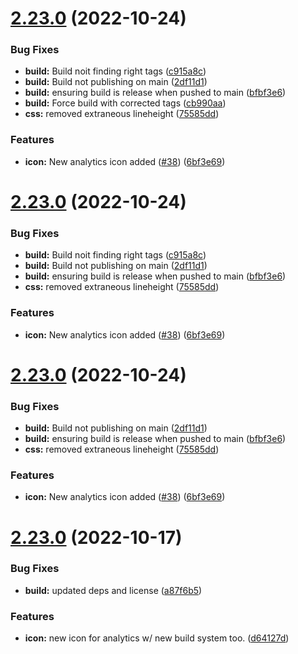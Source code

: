 # [2.23.0](https://github.com/bullhorn/bullhorn-icons/compare/v2.22.0...v2.23.0) (2022-10-24)


### Bug Fixes

* **build:** Build noit finding right tags ([c915a8c](https://github.com/bullhorn/bullhorn-icons/commit/c915a8c5f396f96ffe04b5ee362c4494000aa34a))
* **build:** Build not publishing on main ([2df11d1](https://github.com/bullhorn/bullhorn-icons/commit/2df11d1c53d75a50c37ed56e188169890cc3567e))
* **build:** ensuring build is release when pushed to main ([bfbf3e6](https://github.com/bullhorn/bullhorn-icons/commit/bfbf3e64b0d512388c048967c72df800088a5613))
* **build:** Force build with corrected tags ([cb990aa](https://github.com/bullhorn/bullhorn-icons/commit/cb990aa4e5f08e858c5fa0a73c881144c949da41))
* **css:** removed extraneous lineheight ([75585dd](https://github.com/bullhorn/bullhorn-icons/commit/75585dd833357c7963a3bf16af9ef746b5b249b4))


### Features

* **icon:** New analytics icon added ([#38](https://github.com/bullhorn/bullhorn-icons/issues/38)) ([6bf3e69](https://github.com/bullhorn/bullhorn-icons/commit/6bf3e6914b87f2fbaa75388ddbfaea3af2fde336))

# [2.23.0](https://github.com/bullhorn/bullhorn-icons/compare/v2.22.0...v2.23.0) (2022-10-24)


### Bug Fixes

* **build:** Build noit finding right tags ([c915a8c](https://github.com/bullhorn/bullhorn-icons/commit/c915a8c5f396f96ffe04b5ee362c4494000aa34a))
* **build:** Build not publishing on main ([2df11d1](https://github.com/bullhorn/bullhorn-icons/commit/2df11d1c53d75a50c37ed56e188169890cc3567e))
* **build:** ensuring build is release when pushed to main ([bfbf3e6](https://github.com/bullhorn/bullhorn-icons/commit/bfbf3e64b0d512388c048967c72df800088a5613))
* **css:** removed extraneous lineheight ([75585dd](https://github.com/bullhorn/bullhorn-icons/commit/75585dd833357c7963a3bf16af9ef746b5b249b4))


### Features

* **icon:** New analytics icon added ([#38](https://github.com/bullhorn/bullhorn-icons/issues/38)) ([6bf3e69](https://github.com/bullhorn/bullhorn-icons/commit/6bf3e6914b87f2fbaa75388ddbfaea3af2fde336))

# [2.23.0](https://github.com/bullhorn/bullhorn-icons/compare/v2.22.0...v2.23.0) (2022-10-24)


### Bug Fixes

* **build:** Build not publishing on main ([2df11d1](https://github.com/bullhorn/bullhorn-icons/commit/2df11d1c53d75a50c37ed56e188169890cc3567e))
* **build:** ensuring build is release when pushed to main ([bfbf3e6](https://github.com/bullhorn/bullhorn-icons/commit/bfbf3e64b0d512388c048967c72df800088a5613))
* **css:** removed extraneous lineheight ([75585dd](https://github.com/bullhorn/bullhorn-icons/commit/75585dd833357c7963a3bf16af9ef746b5b249b4))


### Features

* **icon:** New analytics icon added ([#38](https://github.com/bullhorn/bullhorn-icons/issues/38)) ([6bf3e69](https://github.com/bullhorn/bullhorn-icons/commit/6bf3e6914b87f2fbaa75388ddbfaea3af2fde336))

# [2.23.0](https://github.com/bullhorn/bullhorn-icons/compare/v2.22.0...v2.23.0) (2022-10-17)


### Bug Fixes

* **build:** updated deps and license ([a87f6b5](https://github.com/bullhorn/bullhorn-icons/commit/a87f6b571def3233627fa64edf57eaf0754639cd))


### Features

* **icon:** new icon for analytics w/ new build system too. ([d64127d](https://github.com/bullhorn/bullhorn-icons/commit/d64127dadb54f8d1aed8047ee61b7989b78e9987))
